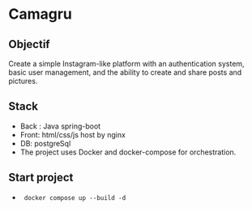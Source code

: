 # Camagru

## Objectif

Create a simple Instagram-like platform with an authentication system, basic user management, and the ability to create and share posts and pictures.

## Stack

* Back : Java spring-boot
* Front: html/css/js host by nginx
* DB: postgreSql
* The project uses Docker and docker-compose for orchestration.

## Start project

- ``` docker compose up --build -d```
